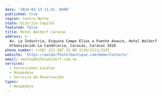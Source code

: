 ```yaml
---
date: '2024-03-13 11:41 -0400'
published: true
region: Centro-Norte
state: Distrito Capital
featured: false
title: Hotel Waldorf Caracas
address: >-
  Av. La Industria, Esquina Campo Elias a Puente Anauco, Hotel Waldorf PB,
  Urbanización La Candelaria, Caracas, Caracas 1010
phone_number: (+58) 212.507.33.00 3110/3111/3325
website: 'https://waldorfhotelboutique.com/Home/Contacto'
email: ventas@hotelwaldorf.com.ve
services:
  - Excursiones Locales
  - Hospedaje
  - Servicio de Reservación
types:
  - Hospedaje
---
```


